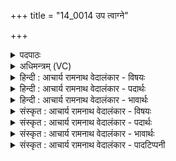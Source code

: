 +++
title = "14_0014 उप त्वाग्ने"

+++
<details><summary>पदपाठः</summary>

उ꣡प꣢꣯। त्वा꣣। अग्ने। दिवे꣡दि꣢वे। दि꣣वे꣢। दि꣣वे। दो꣡षा꣢꣯वस्तः। दो꣡षा꣢꣯। व꣣स्तः। धिया꣢। व꣣य꣢म्। न꣡मः꣢꣯। भ꣡र꣢꣯न्तः। आ। इ꣣मसि। १४।
</details>

<details><summary>अधिमन्त्रम् (VC)</summary>

- अग्निः
- मधुच्छन्दा वैश्वामित्रः
- गायत्री
- षड्जः
- आग्नेयं काण्डम्
</details>

<details><summary>हिन्दी : आचार्य रामनाथ वेदालंकार - विषयः</summary>

अगले मन्त्र में परमात्मा को नमस्कार करते हैं।
</details>

<details><summary>हिन्दी : आचार्य रामनाथ वेदालंकार - पदार्थः</summary>

पदार्थान्वय -  हे (दोषावस्तः) मोह-रात्रि को निवारण करनेवाले (अग्ने) प्रकाशमय परमात्मन् ! (वयम्) हम उपासक लोग (दिवे दिवे) प्रत्येक ज्ञानप्रकाश के लिए (धिया) ध्यान, बुद्धि और कर्म के साथ (नमः) नम्रता को (भरन्तः) धारण करते हुए (त्वा) आपकी (उप एमसि) उपासना करते हैं ॥४॥
</details>

<details><summary>हिन्दी : आचार्य रामनाथ वेदालंकार - भावार्थः</summary>

भावार्थ -  जो लोग मोह-रात्रि से ढके हुए हैं, उन्हें अपने अन्तःकरण में अध्यात्म-ज्ञान का प्रकाश पाने के लिए नमस्कार की भेंटपूर्वक योगमार्ग का अनुसरण करके ध्यान, बुद्धि और कर्म के साथ परमेश्वर की उपासना करनी चाहिए ॥४॥
</details>

<details><summary>संस्कृत : आचार्य रामनाथ वेदालंकार - विषयः</summary>

अथ परमात्मानं नमस्करोति।
</details>

<details><summary>संस्कृत : आचार्य रामनाथ वेदालंकार - पदार्थः</summary>

पदार्थान्वय -  हे (दोषावस्तः) मोहरात्रिनिवारक ! दोषेति रात्रिनामसु पठितम्। निघं० १।७। वस आच्छादने, तृच्। दोषां रात्रिं वस्ते आच्छादयति निवारयति स दोषावस्ता२। तस्य सम्बुद्धौ रूपम्। आमन्त्रितस्वरेणाद्युदात्तत्वम्। (अग्ने) प्रकाशमय परमात्मन् ! (वयम्) उपासकाः (दिवेदिवे) ज्ञानस्य प्रकाशाय। दिवुरत्र द्युत्यर्थः। (धिया) ध्यानेन प्रज्ञया कर्मणा वा। धीशब्दो ध्यानार्थको निरुक्ते प्रोक्तः (निरु० ४।९) निघण्टौ च कर्मनामसु प्रज्ञानामसु च पठितः (निघ० २।१, ३।९)। (नमः) नम्रत्वम् (भरन्तः) धारयन्तः (त्वा) त्वाम् (उप एमसि) उपास्महे। अत्र इदन्तो मसि। (अ० ७।१।४६) इति मस इदन्तत्वम् ॥४॥३
</details>

<details><summary>संस्कृत : आचार्य रामनाथ वेदालंकार - भावार्थः</summary>

भावार्थ -  ये जना मोहनिशाच्छन्नास्तैः स्वान्तःकरणेऽध्यात्मज्ञानप्रकाशमाप्तुं नमस्कारोपहारपूर्वकं योगमार्गमनुसृत्य ध्यानेन बुद्ध्या कर्मणा च परमेश्वर उपासनीयः ॥४॥
</details>

<details><summary>संस्कृत : आचार्य रामनाथ वेदालंकार - पादटिप्पनी</summary>

टिप्पनी -   १. ऋ० १।१।७। २. दोषेति रात्रेर्नाम, वस्ता आच्छादयिता। रात्रौ यः स्वेन ज्योतिषा तमांस्याच्छादयति स दोषावस्ता। तस्य संबोधनं हे दोषावस्तः—इति वि०। हे दोषावस्तः, दोषा रात्रिः तस्या विवासयितः.... इति भ०। अयमेवार्थः यजु० ३।२२ इत्यत्र पठितस्य प्रस्तुतस्यैव मन्त्रस्य दयानन्दभाष्ये कृतः—दोषां रात्रिं वस्ते स्वतेजसाऽच्छाद्य निवारयति सोऽग्निरिति। उवटमहीधरयोर्मतेऽपि तत्र दोषावस्तः इति पदं सम्बोधनान्तमेव। रात्र्यां वसनशीलो दोषावस्ता, तस्य संबोधनं हे दोषावस्तः—इत्युवटः। हे दोषावस्तः रात्रौ वसनशील गार्हपत्य—इति महीधरः। दोषेति रात्रिनाम, वस आच्छादने, रात्रौ स्वेन ज्योतिषा तमसामाच्छादयितः—इति ऋ० १।१।७ भाष्ये स्कन्दः। ३. दयानन्दर्षिर्मन्त्रमिमम् ऋग्भाष्ये परमात्मविषये यजुर्भाष्ये च विद्युत्कर्मविषये व्याख्यातवान्। ४. ऋ० १।२७।१०, साम० १६६३।
</details>